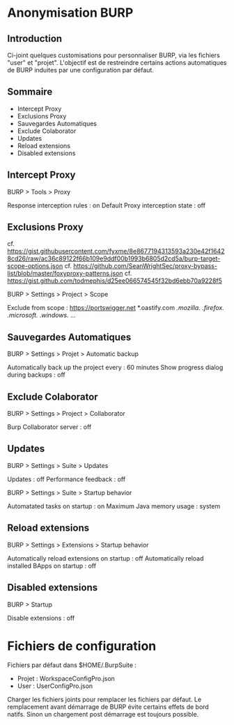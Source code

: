 # Anonymisation BURP

## Introduction 

Ci-joint quelques customisations pour personnaliser BURP, via les fichiers "user" et "projet". L'objectif est de restreindre certains actions automatiques de BURP induites par une configuration par défaut.

## Sommaire

- Intercept Proxy
- Exclusions Proxy
- Sauvegardes Automatiques 
- Exclude Colaborator
- Updates
- Reload extensions
- Disabled extensions

## Intercept Proxy

BURP > Tools > Proxy

Response interception rules : on
Default Proxy interception state : off

## Exclusions Proxy

cf. https://gist.githubusercontent.com/fyxme/8e8677194313593a230e42f16428cd26/raw/ac36c89122f66b109e9ddf00b1993b6805d2cd5a/burp-target-scope-options.json
cf. https://github.com/SeanWrightSec/proxy-bypass-list/blob/master/foxyproxy-patterns.json
cf. https://gist.github.com/todmephis/d25ee066574545f32bd6ebb70a9228f5

BURP > Settings > Project > Scope

Exclude from scope : 
https://portswigger.net
*.oastify.com
*.mozilla.*
*.firefox.*
*.microsoft.*
*.windows.*
...

## Sauvegardes Automatiques 

BURP > Settings > Projet > Automatic backup

Automatically back up the project every : 60 minutes
Show progress dialog during backups : off

## Exclude Colaborator

BURP > Settings > Project > Collaborator

Burp Collaborator server : off

## Updates

BURP > Settings > Suite > Updates

Updates : off
Performance feedback : off

BURP > Settings > Suite > Startup behavior

Automatated tasks on startup : on
Maximum Java memory usage : system

## Reload extensions

BURP > Settings > Extensions > Startup behavior

Automatically reload extensions on startup : off
Automatically reload installed BApps on startup : off

## Disabled extensions

BURP > Startup

Disable extensions : off

# Fichiers de configuration

Fichiers par défaut dans $HOME/.BurpSuite :
- Projet : WorkspaceConfigPro.json
- User : UserConfigPro.json

Charger les fichiers joints pour remplacer les fichiers par défaut. Le remplacement avant démarrage de BURP évite certains effets de bord natifs. Sinon un chargement post démarrage est toujours possible.